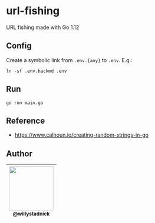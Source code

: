 # url-fishing

URL fishing made with Go 1.12

## Config

Create a symbolic link from `.env.{any}` to `.env`. E.g.:

```
ln -sf .env.hackmd .env
```

## Run

```
go run main.go
```

## Reference

- https://www.calhoun.io/creating-random-strings-in-go

## Author

| [<img src="https://avatars2.githubusercontent.com/u/1824706?s=120&v=4" width=120><br><sub>@willystadnick</sub>](https://github.com/willystadnick) |
| :---: |
